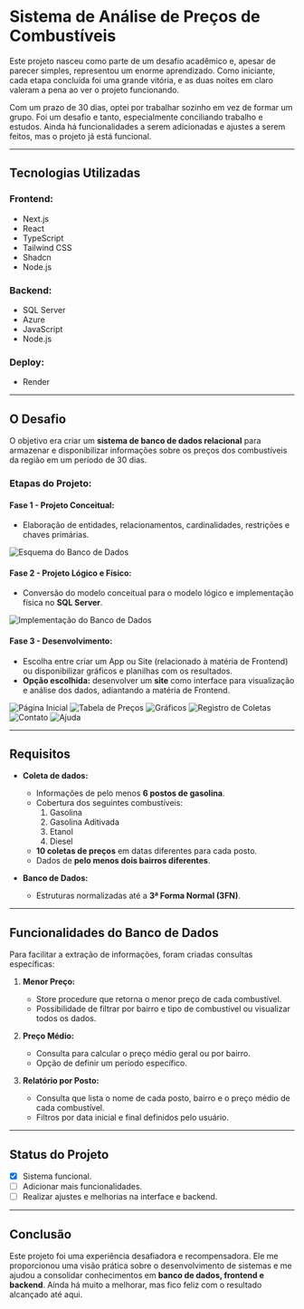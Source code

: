 # Sistema de Análise de Preços de Combustíveis

Este projeto nasceu como parte de um desafio acadêmico e, apesar de parecer simples, representou um enorme aprendizado. Como iniciante, cada etapa concluída foi uma grande vitória, e as duas noites em claro valeram a pena ao ver o projeto funcionando. 

Com um prazo de 30 dias, optei por trabalhar sozinho em vez de formar um grupo. Foi um desafio e tanto, especialmente conciliando trabalho e estudos. Ainda há funcionalidades a serem adicionadas e ajustes a serem feitos, mas o projeto já está funcional.

---

## Tecnologias Utilizadas

### Frontend:
- Next.js
- React
- TypeScript
- Tailwind CSS
- Shadcn
- Node.js

### Backend:
- SQL Server
- Azure
- JavaScript
- Node.js

### Deploy:
- Render

---

## O Desafio

O objetivo era criar um **sistema de banco de dados relacional** para armazenar e disponibilizar informações sobre os preços dos combustíveis da região em um período de 30 dias. 

### Etapas do Projeto:

#### **Fase 1 - Projeto Conceitual:**
- Elaboração de entidades, relacionamentos, cardinalidades, restrições e chaves primárias.

![Esquema do Banco de Dados](https://media.licdn.com/dms/image/v2/D4D22AQF0QuzKuwIXxg/feedshare-shrink_2048_1536/feedshare-shrink_2048_1536/0/1727047823042?e=1734566400&v=beta&t=e_Fw99QFP9PO3SXMUrLqP2Gz11GuKrAcazlmj3JCpO0)

#### **Fase 2 - Projeto Lógico e Físico:**
- Conversão do modelo conceitual para o modelo lógico e implementação física no **SQL Server**.

![Implementação do Banco de Dados](https://media.licdn.com/dms/image/v2/D4D22AQHAJetlBEW0Hw/feedshare-shrink_2048_1536/feedshare-shrink_2048_1536/0/1727047823009?e=1734566400&v=beta&t=y_sYJKZEh_Ig9slk7LYeOS0scyqp2lm39atrZrW32_o)

#### **Fase 3 - Desenvolvimento:**
- Escolha entre criar um App ou Site (relacionado à matéria de Frontend) ou disponibilizar gráficos e planilhas com os resultados.
- **Opção escolhida:** desenvolver um **site** como interface para visualização e análise dos dados, adiantando a matéria de Frontend.

![Página Inicial](https://i.imgur.com/cOvnx2J.png)
![Tabela de Preços](https://i.imgur.com/8mtlcJA.png)
![Gráficos](https://i.imgur.com/6WuuSJJ.png)
![Registro de Coletas](https://i.imgur.com/2pRou7N.png)
![Contato](https://i.imgur.com/73Q61lB.png)
![Ajuda](https://i.imgur.com/MZ3hJeR.png)

---

## Requisitos

- **Coleta de dados:**
  - Informações de pelo menos **6 postos de gasolina**.
  - Cobertura dos seguintes combustíveis:
    1. Gasolina
    2. Gasolina Aditivada
    3. Etanol
    4. Diesel
  - **10 coletas de preços** em datas diferentes para cada posto.
  - Dados de **pelo menos dois bairros diferentes**.

- **Banco de Dados:**
  - Estruturas normalizadas até a **3ª Forma Normal (3FN)**.

---

## Funcionalidades do Banco de Dados

Para facilitar a extração de informações, foram criadas consultas específicas:

1. **Menor Preço:**
   - Store procedure que retorna o menor preço de cada combustível.
   - Possibilidade de filtrar por bairro e tipo de combustível ou visualizar todos os dados.

2. **Preço Médio:**
   - Consulta para calcular o preço médio geral ou por bairro.
   - Opção de definir um período específico.

3. **Relatório por Posto:**
   - Consulta que lista o nome de cada posto, bairro e o preço médio de cada combustível.
   - Filtros por data inicial e final definidos pelo usuário.

---

## Status do Projeto

- [x] Sistema funcional.
- [ ] Adicionar mais funcionalidades.
- [ ] Realizar ajustes e melhorias na interface e backend.

---

## Conclusão

Este projeto foi uma experiência desafiadora e recompensadora. Ele me proporcionou uma visão prática sobre o desenvolvimento de sistemas e me ajudou a consolidar conhecimentos em **banco de dados, frontend e backend**. Ainda há muito a melhorar, mas fico feliz com o resultado alcançado até aqui.
